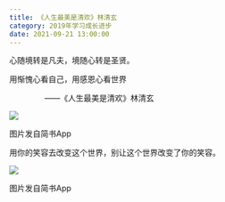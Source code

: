 ```yaml
---
title: 《人生最美是清欢》林清玄
category: 2019年学习成长进步
date: 2021-09-21 13:00:00
---
```


心随境转是凡夫，境随心转是圣贤。  

用惭愧心看自己，用感恩心看世界

                ——《人生最美是清欢》林清玄

![](http://upload-images.jianshu.io/upload_images/3910675-ee52c5c7b85585e5.jpg?imageMogr2/auto-orient/strip%7CimageView2/2/w/1080/q/50)  

图片发自简书App

用你的笑容去改变这个世界，别让这个世界改变了你的笑容。

![](http://upload-images.jianshu.io/upload_images/3910675-ac8091848790abfb.jpg?imageMogr2/auto-orient/strip%7CimageView2/2/w/1080/q/50)  

图片发自简书App